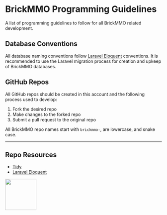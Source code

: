 # BrickMMO Programming Guidelines

A list of programming guidelines to follow for all BrickMMO related development. 

## Database Conventions

All database naming conventions follow [Laravel Eloquent](https://laravel.com/docs/10.x/eloquent) conventions. It is recommended to use the Laravel migration process for creation and upkeep of BrickMMO databases.

## GitHub Repos

All GitHub repos should be created in this account and the following process used to develop:

1. Fork the desired repo
2. Make changes to the forked repo
3. Submit a pull request to the original repo

All BrickMMO repo names start with `brickmmo-`, are lowercase, and snake case. 

---

## Repo Resources

- [Tidy](https://tidy.codeadam.ca)
- [Laravel Eloquent](https://laravel.com/docs/10.x/eloquent)

<a href="https://codeadam.ca">
<img src="https://codeadam.ca/images/code-block.png" width="100">
</a>

